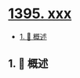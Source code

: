 # [1395. xxx](https://github.com/Tdahuyou/TNotes.leetcode/tree/main/notes/1395.%20xxx)

<!-- region:toc -->

- [1. 📝 概述](#1--概述)

<!-- endregion:toc -->

## 1. 📝 概述
